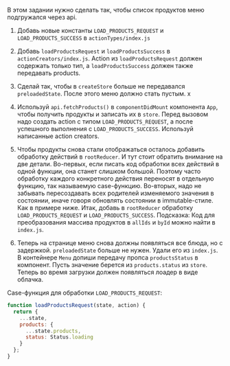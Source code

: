 В этом задании нужно сделать так, чтобы список продуктов меню подгружался через api.

1. Добавь новые константы `LOAD_PRODUCTS_REQUEST` и `LOAD_PRODUCTS_SUCCESS` в `actionTypes/index.js`

2. Добавь `loadProductsRequest` и `loadProductsSuccess` в `actionCreators/index.js`.
Action из `loadProductsRequest` должен содержать только тип,
а `loadProductsSuccess` должен также передавать products.

3. Сделай так, чтобы в `createStore` больше не передавался `preloadedState`. После этого меню должно стать пустым.
x
4. Используй `api.fetchProducts()` в `componentDidMount` компонента `App`,
чтобы получить продукты и записать их в `store`.
Перед вызовом надо создать action с типом `LOAD_PRODUCTS_REQUEST`,
а после успешного выполнения с `LOAD_PRODUCTS_SUCCESS`.
Используй написанные action creators.

5. Чтобы продукты снова стали отображаться осталось добавить обработку действий в `rootReducer`.
И тут стоит обратить внимание на две детали.
Во-первых, если писать код обработки всех действий в одной функции, она станет слишком большой.
Поэтому часто обработку каждого конкретного действия переносят в отдельную функцию, так называемую case-функцию.
Во-вторых, надо не забывать пересоздавать всех родителей изменяемого значения в состоянии,
иначе говоря обновлять состоянии в immutable-стиле. Как в примере ниже.
Итак, добавь в `rootReducer` обработку `LOAD_PRODUCTS_REQUEST` и `LOAD_PRODUCTS_SUCCESS`.
Подсказка: Код для преобразования массива продуктов в `allIds` и `byId` можно найти в `index.js`.

6. Теперь на странице меню снова должны появляться все блюда, но с задержкой.
`preloadedState` больше не нужен. Удали его из `index.js`.
В контейнере `Menu` допиши передачу пропса `productsStatus` в компонент.
Пусть значение берется из `products.status` из `store`.
Теперь во время загрузки должен появляться лоадер в виде облачка.

Case-функция для обработки `LOAD_PRODUCTS_REQUEST`:
```js
function loadProductsRequest(state, action) {
  return {
    ...state,
    products: {
      ...state.products,
      status: Status.loading
    }
  };
}
```
